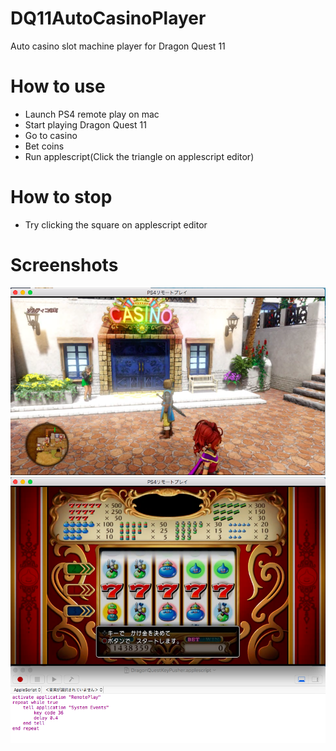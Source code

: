 # DQ11AutoCasinoPlayer
Auto casino slot machine player for Dragon Quest 11

# How to use
- Launch PS4 remote play on mac
- Start playing Dragon Quest 11
- Go to casino
- Bet coins
- Run applescript(Click the triangle on applescript editor)

# How to stop
- Try clicking the square on applescript editor

# Screenshots
![Go to casino](https://raw.githubusercontent.com/yuishihara/DQ11AutoCasinoPlayer/master/Screenshot_casino.png)
![Play slot and run script](https://raw.githubusercontent.com/yuishihara/DQ11AutoCasinoPlayer/master/Screenshot_slot.png)
